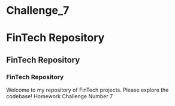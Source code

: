 # Challenge_7


# FinTech Repository

## FinTech Repository

### FinTech Repository

Welcome to my repository of FinTech projects. Please explore the codebase!
Homework Challenge Number 7
